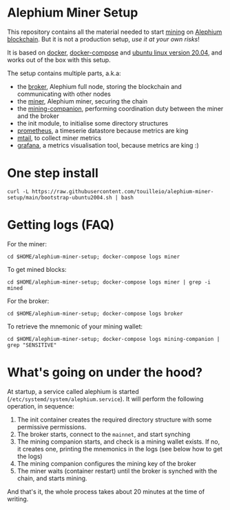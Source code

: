 Alephium Miner Setup
====

This repository contains all the material needed to start [mining](https://wiki.alephium.org/GPU-Miner-Guide.html)
on [Alephium blockchain](https://alephium.org). But it is not a production setup, *use it at your own risks*!

It is based on [docker](https://www.docker.com/), [docker-compose](https://docs.docker.com/compose/) and [ubuntu linux version 20.04](https://ubuntu.com/),
and works out of the box with this setup.

The setup contains multiple parts, a.k.a:

- the [broker](https://github.com/alephium/alephium), Alephium full node, storing the blockchain and communicating with other nodes
- the [miner](https://github.com/alephium/gpu-miner), Alephium miner, securing the chain
- the [mining-companion](https://github.com/touilleio/alephium-mining-companion), performing coordination duty between the miner and the broker
- the init module, to initialise some directory structures
- [prometheus](), a timeserie datastore because metrics are king
- [mtail](), to collect miner metrics
- [grafana](), a metrics visualisation tool, because metrics are king :)

# One step install

```shell
curl -L https://raw.githubusercontent.com/touilleio/alephium-miner-setup/main/bootstrap-ubuntu2004.sh | bash
```

# Getting logs (FAQ)

For the miner:
```shell
cd $HOME/alephium-miner-setup; docker-compose logs miner
```

To get mined blocks:
```shell
cd $HOME/alephium-miner-setup; docker-compose logs miner | grep -i mined
```

For the broker:
```shell
cd $HOME/alephium-miner-setup; docker-compose logs broker
```

To retrieve the mnemonic of your mining wallet:
```shell
cd $HOME/alephium-miner-setup; docker-compose logs mining-companion | grep "SENSITIVE"
```

# What's going on under the hood?

At startup, a service called alephium is started (`/etc/systemd/system/alephium.service`). It will perform
the following operation, in sequence:

1. The init container creates the required directory structure with some permissive permissions.
2. The broker starts, connect to the `mainnet`, and start synching
3. The mining companion starts, and check is a mining wallet exists. If no, it creates one, printing the mnemonics in the logs (see below how to get the logs)
4. The mining companion configures the mining key of the broker
5. The miner waits (container restart) until the broker is synched with the chain, and starts mining.

And that's it, the whole process takes about 20 minutes at the time of writing.
